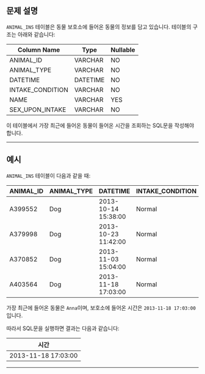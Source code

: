 ## 문제 설명

`ANIMAL_INS` 테이블은 동물 보호소에 들어온 동물의 정보를 담고 있습니다. 테이블의 구조는 아래와 같습니다:

| Column Name       | Type     | Nullable |
|-------------------|----------|----------|
| ANIMAL_ID         | VARCHAR  | NO       |
| ANIMAL_TYPE       | VARCHAR  | NO       |
| DATETIME          | DATETIME | NO       |
| INTAKE_CONDITION  | VARCHAR  | NO       |
| NAME              | VARCHAR  | YES      |
| SEX_UPON_INTAKE   | VARCHAR  | NO       |

이 테이블에서 가장 최근에 들어온 동물이 들어온 시간을 조회하는 SQL문을 작성해야 합니다.

---

## 예시

`ANIMAL_INS` 테이블이 다음과 같을 때:

| ANIMAL_ID  | ANIMAL_TYPE | DATETIME              | INTAKE_CONDITION | NAME    | SEX_UPON_INTAKE |
|------------|-------------|-----------------------|------------------|---------|-----------------|
| A399552    | Dog         | 2013-10-14 15:38:00   | Normal           | Jack    | Neutered Male   |
| A379998    | Dog         | 2013-10-23 11:42:00   | Normal           | Disciple| Intact Male     |
| A370852    | Dog         | 2013-11-03 15:04:00   | Normal           | Katie   | Spayed Female   |
| A403564    | Dog         | 2013-11-18 17:03:00   | Normal           | Anna    | Spayed Female   |

가장 최근에 들어온 동물은 `Anna`이며, 보호소에 들어온 시간은 `2013-11-18 17:03:00`입니다.

따라서 SQL문을 실행하면 결과는 다음과 같습니다:

| 시간                 |
|----------------------|
| 2013-11-18 17:03:00  |

---

